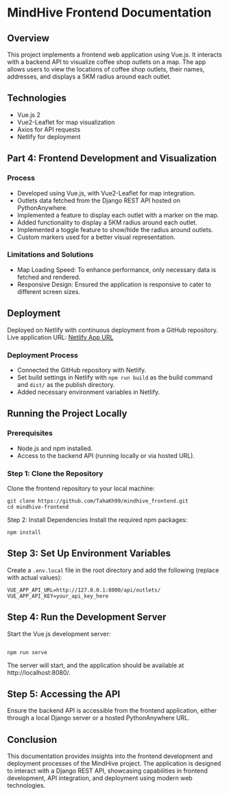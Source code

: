 # MindHive Frontend Documentation

## Overview
This project implements a frontend web application using Vue.js. It interacts with a backend API to visualize coffee shop outlets on a map. The app allows users to view the locations of coffee shop outlets, their names, addresses, and displays a 5KM radius around each outlet.

## Technologies
- Vue.js 2
- Vue2-Leaflet for map visualization
- Axios for API requests
- Netlify for deployment

## Part 4: Frontend Development and Visualization
### Process
- Developed using Vue.js, with Vue2-Leaflet for map integration.
- Outlets data fetched from the Django REST API hosted on PythonAnywhere.
- Implemented a feature to display each outlet with a marker on the map.
- Added functionality to display a 5KM radius around each outlet.
- Implemented a toggle feature to show/hide the radius around outlets.
- Custom markers used for a better visual representation.

### Limitations and Solutions
- Map Loading Speed: To enhance performance, only necessary data is fetched and rendered.
- Responsive Design: Ensured the application is responsive to cater to different screen sizes.

## Deployment
Deployed on Netlify with continuous deployment from a GitHub repository.
Live application URL: [Netlify App URL](https://master--deluxe-brigadeiros-42bdef.netlify.app/)

### Deployment Process
- Connected the GitHub repository with Netlify.
- Set build settings in Netlify with `npm run build` as the build command and `dist/` as the publish directory.
- Added necessary environment variables in Netlify.

## Running the Project Locally
### Prerequisites
- Node.js and npm installed.
- Access to the backend API (running locally or via hosted URL).

### Step 1: Clone the Repository
Clone the frontend repository to your local machine:

```
git clone https://github.com/TahaKh99/mindhive_frontend.git
cd mindhive-frontend
```
Step 2: Install Dependencies
Install the required npm packages:
```
npm install
```
## Step 3: Set Up Environment Variables
Create a `.env.local` file in the root directory and add the following (replace with actual values):

```
VUE_APP_API_URL=http://127.0.0.1:8000/api/outlets/
VUE_APP_API_KEY=your_api_key_here
```

## Step 4: Run the Development Server
Start the Vue.js development server:
```

npm run serve
```

The server will start, and the application should be available at http://localhost:8080/.

## Step 5: Accessing the API
Ensure the backend API is accessible from the frontend application, either through a local Django server or a hosted PythonAnywhere URL.

## Conclusion
This documentation provides insights into the frontend development and deployment processes of the MindHive project. The application is designed to interact with a Django REST API, showcasing capabilities in frontend development, API integration, and deployment using modern web technologies.
